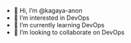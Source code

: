 - 👋 Hi, I’m @kagaya-anon
- 👀 I’m interested in DevOps
- 🌱 I’m currently learning DevOps
- 💞️ I’m looking to collaborate on DevOps
